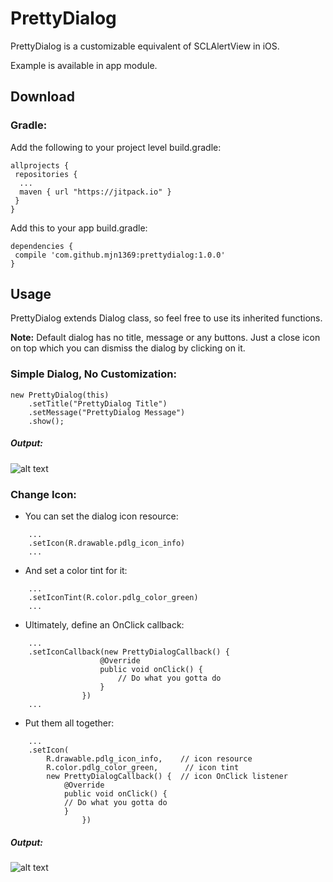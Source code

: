 # PrettyDialog
PrettyDialog is a customizable equivalent of SCLAlertView in iOS.

Example is available in app module.
## Download
### Gradle:
Add the following to your project level build.gradle:

```
allprojects {
 repositories {
  ...
  maven { url "https://jitpack.io" }
 }
}
```
Add this to your app build.gradle:

```
dependencies {
 compile 'com.github.mjn1369:prettydialog:1.0.0'
}
```
## Usage
PrettyDialog extends Dialog class, so feel free to use its inherited functions.

**Note:** Default dialog has no title, message or any buttons. Just a close icon on top which you can dismiss the dialog by clicking on it.
### Simple Dialog, No Customization:
```
new PrettyDialog(this)
	.setTitle("PrettyDialog Title")
	.setMessage("PrettyDialog Message")
	.show();
```
##### Output:
![alt text](https://github.com/mjn1369/PrettyDialog/blob/master/Screenshots/1.png "Simple Dialog, No Customization")
### Change Icon:
- You can set the dialog icon resource:
```
	...
	.setIcon(R.drawable.pdlg_icon_info)
	...
```
- And set a color tint for it:
```
	...
	.setIconTint(R.color.pdlg_color_green)
	...
```
- Ultimately, define an OnClick callback:
```
	...
	.setIconCallback(new PrettyDialogCallback() {
                    @Override
                    public void onClick() {
                        // Do what you gotta do
                    }
                })
	...
```
- Put them all together:
```
	...
	.setIcon(
		R.drawable.pdlg_icon_info,    // icon resource
		R.color.pdlg_color_green,      // icon tint
		new PrettyDialogCallback() {  // icon OnClick listener
		    @Override
		    public void onClick() {
			// Do what you gotta do
		    }
                })
```
##### Output:
![alt text](https://github.com/mjn1369/PrettyDialog/blob/master/Screenshots/2.png "Customize icon")
